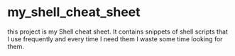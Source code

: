 # my_shell_cheat_sheet
this project is my Shell cheat sheet. It contains snippets of shell scripts that I use frequently and every time I need them I waste some time looking for them.
